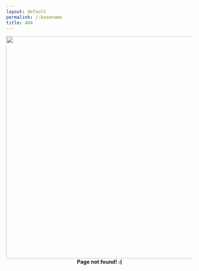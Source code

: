 ```yaml
---
layout: default
permalink: /:basename
title: 404
---
```


<center>
<img width="600px" src="https://user-images.githubusercontent.com/17731587/167819872-0cef8864-53d8-4347-8816-ab6ea23ef6b7.png">
<br>
<strong>
Page not found! :(
</strong>
</center>
<br>
<br>
<br>
<br>
<br>


<script>
var adress = window.location.pathname.toString();
var newadress = "";
console.log(adress);

if ( adress.startsWith("/hardware/") ) {
	newadress = adress.replace("/hardware/", "/hard/");
	window.location.replace(newadress);
} else if ( adress.startsWith("/coding/") ) {
	newadress = adress.replace("/coding/", "/code/");
	window.location.replace(newadress);
} else if (adress.startsWith("/software/") ) {
	newadress = adress.replace("/software/", "/soft/");
	window.location.replace(newadress);
}
/**/
console.log(newadress);
console.log("ok");
</script>